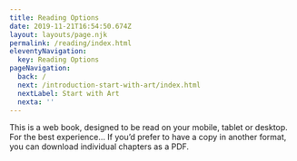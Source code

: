 ```yaml
---
title: Reading Options
date: 2019-11-21T16:54:50.674Z
layout: layouts/page.njk
permalink: /reading/index.html
eleventyNavigation:
  key: Reading Options
pageNavigation:
  back: /
  next: /introduction-start-with-art/index.html
  nextLabel: Start with Art
  nexta: ''
---
```

This is a web book, designed to be read on your mobile, tablet or desktop. For the best experience… If you’d prefer to have a copy in another format, you can download individual chapters as a PDF.
